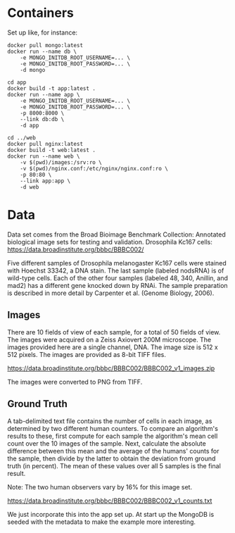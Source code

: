 
# Containers

Set up like, for instance:

    docker pull mongo:latest
    docker run --name db \
        -e MONGO_INITDB_ROOT_USERNAME=... \
        -e MONGO_INITDB_ROOT_PASSWORD=... \
        -d mongo

    cd app
    docker build -t app:latest .
    docker run --name app \
        -e MONGO_INITDB_ROOT_USERNAME=... \
        -e MONGO_INITDB_ROOT_PASSWORD=... \
        -p 8000:8000 \
        --link db:db \
        -d app

    cd ../web
    docker pull nginx:latest
    docker build -t web:latest .
    docker run --name web \
        -v $(pwd)/images:/srv:ro \
        -v $(pwd)/nginx.conf:/etc/nginx/nginx.conf:ro \
        -p 80:80 \
        --link app:app \
        -d web

# Data

Data set comes from the Broad Bioimage Benchmark Collection:
Annotated biological image sets for testing and validation.
Drosophila Kc167 cells:
<https://data.broadinstitute.org/bbbc/BBBC002/>

Five different samples of Drosophila melanogaster Kc167 cells were stained with Hoechst 33342, a DNA stain.
The last sample (labeled nodsRNA) is of wild-type cells.
Each of the other four samples (labeled 48, 340, Anillin, and mad2) has a different gene knocked down by RNAi.
The sample preparation is described in more detail by Carpenter et al. (Genome Biology, 2006).

## Images

There are 10 fields of view of each sample, for a total of 50 fields of view.
The images were acquired on a Zeiss Axiovert 200M microscope.
The images provided here are a single channel, DNA.
The image size is 512 x 512 pixels.
The images are provided as 8-bit TIFF files.

<https://data.broadinstitute.org/bbbc/BBBC002/BBBC002_v1_images.zip>

The images were converted to PNG from TIFF.

## Ground Truth

A tab-delimited text file contains the number of cells in each image, as determined by two different human counters.
To compare an algorithm's results to these, first compute for each sample the algorithm's mean cell count over the 10 images of the sample.
Next, calculate the absolute difference between this mean and the average of the humans' counts for the sample, then divide by the latter to obtain the deviation from ground truth (in percent).
The mean of these values over all 5 samples is the final result.

Note: The two human observers vary by 16% for this image set.

<https://data.broadinstitute.org/bbbc/BBBC002/BBBC002_v1_counts.txt>

We just incorporate this into the app set up.
At start up the MongoDB is seeded with the metadata to make the example more interesting.



